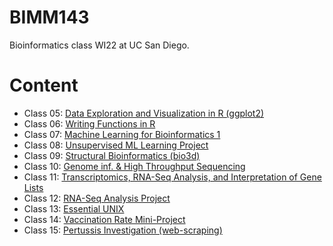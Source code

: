 # BIMM143
Bioinformatics class WI22 at UC San Diego. 

# Content
- Class 05: [Data Exploration and Visualization in R (ggplot2)](https://htmlpreview.github.io/?https://github.com/r-m-rodeon/bimm143/blob/main/Class05%20-%20Data%20exploration%20and%20visualization%20in%20R%20(ggplot)/class05.html)
- Class 06: [Writing Functions in R](https://htmlpreview.github.io/?)
- Class 07: [Machine Learning for Bioinformatics 1](https://htmlpreview.github.io/?)
- Class 08: [Unsupervised ML Learning Project](https://htmlpreview.github.io/?)
- Class 09: [Structural Bioinformatics (bio3d)](https://htmlpreview.github.io/?)
- Class 10: [Genome inf. & High Throughput Sequencing](https://htmlpreview.github.io/?)
- Class 11: [Transcriptomics, RNA-Seq Analysis, and Interpretation of Gene Lists](https://htmlpreview.github.io/?)
- Class 12: [RNA-Seq Analysis Project](https://htmlpreview.github.io/?) 
- Class 13: [Essential UNIX](https://htmlpreview.github.io/?)
- Class 14: [Vaccination Rate Mini-Project](https://htmlpreview.github.io/?)
- Class 15: [Pertussis Investigation (web-scraping)](https://htmlpreview.github.io/?)
